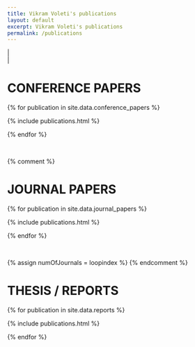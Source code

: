 ```yaml
---
title: Vikram Voleti's publications
layout: default
excerpt: Vikram Voleti's publications
permalink: /publications
---
```


| <a href="{{ site.google_scholar_url }}" target="_blank" style="text-align:center; display:block"><i class="ai ai-google-scholar-square ai-3x"></i></a> |

# CONFERENCE PAPERS

{% for publication in site.data.conference_papers %}

{% include publications.html %}

{% endfor %}

<p>&nbsp;</p>

{% comment %}
# JOURNAL PAPERS

{% for publication in site.data.journal_papers %}

{% include publications.html %}

{% endfor %}

<p>&nbsp;</p>

{% assign numOfJournals = loopindex %}
{% endcomment %}

# THESIS / REPORTS

{% for publication in site.data.reports %}

{% include publications.html %}

{% endfor %}

